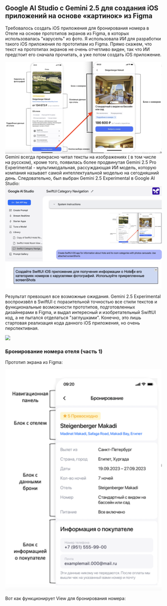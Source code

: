 ## Google AI Studio c Gemini 2.5 для создания iOS приложений на основе «картинок» из Figma

Требовалось создать iOS приложения для бронирования номера в Отеле на основе прототипов экранов из Figma, в которых использовалась "карусель" из фото.
Я использовала ИИ для разработки такого iOS приложения по прототипам из Figma. Прямо скажем, что текст на прототипах экранов не очень отчетливо виден, так что ИИ предстоит его сначала прочитать, а уже потом создать iOS приложение.

 <img src="https://github.com/BestKora/HotelGemini2_5/blob/2de19fe24000e40ee81c1c1916442265b29e21f4/HotelRooms.png" width="850">
Gemini всегда прекрасно читал тексты на изображениях ( в том числе на русском), кроме того, появилась более продвинутая Gemini 2.5 Pro Experimental -  мультимодальная, рассуждающая ИИ модель, которую компания называет самой интеллектуальной моделью на сегодняшний день.
Следовательно, был выбран Gemini 2.5 Experimental в Google AI Studio:


<img src="https://github.com/BestKora/HotelGemini2_5/blob/a9e6f5de22d766a5900889d5b5fdffff33edaac3/AIStudio.png" width="1050">

<img src="https://github.com/BestKora/HotelGemini2_5/blob/76989b001302ab4f2dc9381d814bc9f22a2f1ed9/RussianTranslateGoals.png"  width="550">

Результат превзошел все возможные ожидания. Gemini 2.5 Experimental воспроизвёл в SwiftUI с поразительной точностью все стили текстов и функциональные возможности прототипов, подготовленных дизайнерами в Figma, и выдал интересный и изобретательный SwiftUI код, а не пытался отделаться "заглушками". Конечно, это лишь стартовая реализация кода данного iOS приложения, но очень перспективная.

<img src="https://github.com/BestKora/HotelGemini2_5/blob/6a14a32d5eff98b1d965d0f7551e74ab5362066d/HotelInfoView.gif">

### Бронирование номера отеля (часть 1)
Прототип экрана из Figma:

<img src="https://github.com/BestKora/HotelGemini2_5/blob/af44ee291c17e414309a5954f95958f172a494c0/BookingNew.png"  width="550">

Вот как функционирует View для бронирования номера:

